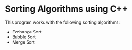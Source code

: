 # Sorting Algorithms using C++
<p>This program works with the following sorting algorithms:<p>
 <ul>
  <li>Exchange Sort</li>
  <li>Bubble Sort</li>
  <li>Merge Sort</li>
 </ul>
